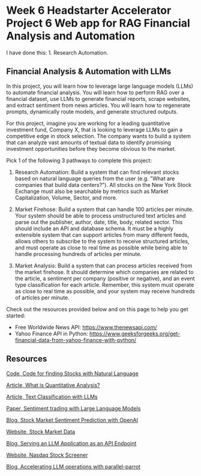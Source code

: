 # Week 6 Headstarter Accelerator Project 6 Web app for RAG Financial Analysis and Automation

I have done this:  1. Research Automation.

## Financial Analysis & Automation with LLMs

In this project, you will learn how to leverage large language models (LLMs) 
to automate financial analysis. You will learn how to perform RAG over a financial dataset, 
use LLMs to generate financial reports, scrape websites, 
and extract sentiment from news articles. You will learn how to regenerate prompts, 
dynamically route models, and generate structured outputs.

For this project, imagine you are working for a leading quantitative investment fund, 
Company X, that is looking to leverage LLMs to gain a competitive edge in stock selection. The company wants to build a system that can analyze vast amounts of textual data to identify promising investment opportunities before they become obvious to the market.

Pick 1 of the following 3 pathways to complete this project:

1. Research Automation: Build a system that can find relevant stocks based 
on natural language queries from the user (e.g. "What are companies that build data centers?"). 
All stocks on the New York Stock Exchange must also be searchable by metrics such as 
Market Capitalization, Volume, Sector, and more.

2. Market Firehose: Build a system that can handle 100 articles per minute. 
Your system should be able to process unstructured text articles and parse out the publisher, 
author, date, title, body, related sector. This should include an API and database schema. 
It must be a highly extensible system that can support articles from many different feeds, 
allows others to subscribe to the system to receive structured articles, 
and must operate as close to real time as possible while being able 
to handle processing hundreds of articles per minute.

3. Market Analysis: Build a system that can process articles received from the market firehose.
It should determine which companies are related to the article, 
a sentiment per company (positive or negative), and an event type classification 
for each article. Remember, this system must operate as close to real time as possible, 
and your system may receive hundreds of articles per minute.

Check out the resources provided below and on this page to help you get started:

- Free Worldwide News API: https://www.thenewsapi.com/
- Yahoo Finance API in Python: 
https://www.geeksforgeeks.org/get-financial-data-from-yahoo-finance-with-python/


## Resources

[Code, Code for finding Stocks with Natural Language](https://colab.research.google.com/github/team-headstart/Financial-Analysis-and-Automation-with-LLMs/blob/main/Financial_Analysis_%26_Automation.ipynb)

[Article, What is Quantitative Analysis?](https://www.investopedia.com/articles/investing/041114/simple-overview-quantitative-analysis.asp)

[Article, Text Classification with LLMs](https://hussainpoonawala.medium.com/text-classification-with-large-language-models-llms-a23c731a687e)

[Paper, Sentiment trading with Large Language Models](https://www.sciencedirect.com/science/article/pii/S1544612324002575)

[Blog, Stock Market Sentiment Prediction with OpenAI](https://www.insightbig.com/post/stock-market-sentiment-prediction-with-openai-and-python)

[Website, Stock Market Data](https://www.sec.gov/data-research/sec-markets-data)

[Blog, Serving an LLM Application as an API Endpoint](https://www.datacamp.com/tutorial/serving-an-llm-application-as-an-api-endpoint-using-fastapi-in-python)

[Website, Nasdaq Stock Screener](https://www.nasdaq.com/market-activity/stocks/screener)

[Blog, Accelerating LLM operations with parallel-parrot](https://bradito.me/blog/parallel-parrot/)





















